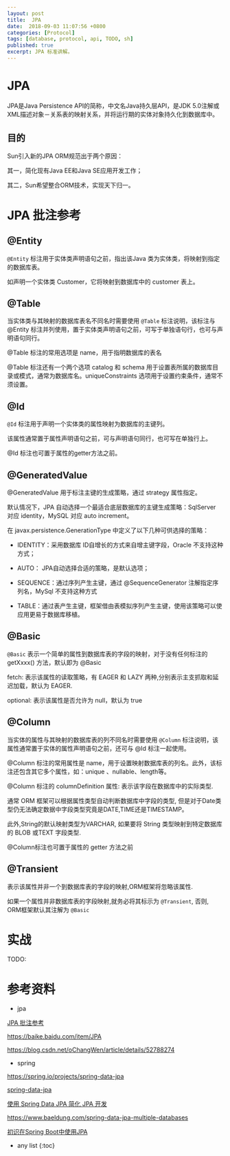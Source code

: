 ```yaml
---
layout: post
title:  JPA
date:  2018-09-03 11:07:56 +0800
categories: [Protocol]
tags: [database, protocol, api, TODO, sh]
published: true
excerpt: JPA 标准讲解。
---
```


# JPA

JPA是Java Persistence API的简称，中文名Java持久层API，是JDK 5.0注解或XML描述对象－关系表的映射关系，并将运行期的实体对象持久化到数据库中。 

## 目的

Sun引入新的JPA ORM规范出于两个原因：

其一，简化现有Java EE和Java SE应用开发工作；

其二，Sun希望整合ORM技术，实现天下归一。

# JPA 批注参考

## @Entity

`@Entity` 标注用于实体类声明语句之前，指出该Java 类为实体类，将映射到指定的数据库表。

如声明一个实体类 Customer，它将映射到数据库中的 customer 表上。

## @Table

当实体类与其映射的数据库表名不同名时需要使用 `@Table` 标注说明，该标注与 @Entity 标注并列使用，置于实体类声明语句之前，可写于单独语句行，也可与声明语句同行。

@Table 标注的常用选项是 name，用于指明数据库的表名

@Table 标注还有一个两个选项 catalog 和 schema 用于设置表所属的数据库目录或模式，通常为数据库名。uniqueConstraints 选项用于设置约束条件，通常不须设置。

## @Id

`@Id` 标注用于声明一个实体类的属性映射为数据库的主键列。

该属性通常置于属性声明语句之前，可与声明语句同行，也可写在单独行上。

@Id 标注也可置于属性的getter方法之前。

## @GeneratedValue

@GeneratedValue  用于标注主键的生成策略，通过 strategy 属性指定。

默认情况下，JPA 自动选择一个最适合底层数据库的主键生成策略：SqlServer 对应 identity，MySQL 对应 auto increment。

在 javax.persistence.GenerationType 中定义了以下几种可供选择的策略：

- IDENTITY：采用数据库 ID自增长的方式来自增主键字段，Oracle 不支持这种方式；

- AUTO： JPA自动选择合适的策略，是默认选项；

- SEQUENCE：通过序列产生主键，通过 @SequenceGenerator 注解指定序列名，MySql 不支持这种方式

- TABLE：通过表产生主键，框架借由表模拟序列产生主键，使用该策略可以使应用更易于数据库移植。

## @Basic

`@Basic` 表示一个简单的属性到数据库表的字段的映射，对于没有任何标注的 getXxxx() 方法，默认即为 @Basic

fetch: 表示该属性的读取策略，有 EAGER 和 LAZY 两种,分别表示主支抓取和延迟加载，默认为 EAGER.

optional: 表示该属性是否允许为 null，默认为 true 

## @Column

当实体的属性与其映射的数据库表的列不同名时需要使用 `@Column` 标注说明，该属性通常置于实体的属性声明语句之前，还可与 @Id 标注一起使用。

@Column 标注的常用属性是 name，用于设置映射数据库表的列名。此外，该标注还包含其它多个属性，如：unique 、nullable、length等。

@Column 标注的 columnDefinition 属性: 表示该字段在数据库中的实际类型.

通常 ORM 框架可以根据属性类型自动判断数据库中字段的类型, 但是对于Date类型仍无法确定数据中字段类型究竟是DATE,TIME还是TIMESTAMP。

此外,String的默认映射类型为VARCHAR, 如果要将 String 类型映射到特定数据库的 BLOB 或TEXT 字段类型.

@Column标注也可置于属性的 getter 方法之前

## @Transient

表示该属性并非一个到数据库表的字段的映射,ORM框架将忽略该属性.

如果一个属性并非数据库表的字段映射,就务必将其标示为 `@Transient`, 否则, ORM框架默认其注解为 `@Basic`

# 实战

TODO:

# 参考资料

- jpa

[JPA 批注参考](https://www.oracle.com/technetwork/cn/java/toplink-jpa-annotations-100895-zhs.html)

https://baike.baidu.com/item/JPA

https://blog.csdn.net/oChangWen/article/details/52788274

- spring

https://spring.io/projects/spring-data-jpa

[spring-data-jpa](https://docs.spring.io/spring-data/jpa/docs/2.0.9.RELEASE/reference/html/)

[使用 Spring Data JPA 简化 JPA 开发](https://www.ibm.com/developerworks/cn/opensource/os-cn-spring-jpa/index.html)

https://www.baeldung.com/spring-data-jpa-multiple-databases

[初识在Spring Boot中使用JPA](https://blog.csdn.net/u012702547/article/details/53946440)

* any list
{:toc}